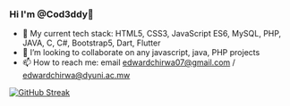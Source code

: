 ### Hi I'm @Cod3ddy👋

- 🌱 My current tech stack: HTML5, CSS3, JavaScript ES6, MySQL, PHP, JAVA, C, C#, Bootstrap5, Dart, Flutter 
- 👯 I’m looking to collaborate on any javascript, java, PHP projects
- 📫 How to reach me: email edwardchirwa07@gmail.com / edwardchirwa@dyuni.ac.mw

[![GitHub Streak](https://github-readme-streak-stats.herokuapp.com?user=Cod3ddy&theme=algolia)](https://git.io/streak-stats)

